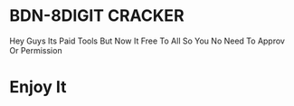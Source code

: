 # BDN-8DIGIT CRACKER
Hey Guys Its Paid Tools But Now It Free To All
So You No Need To Approv Or Permission
# Enjoy It

